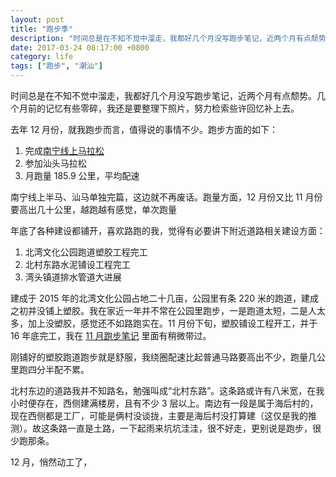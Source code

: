 ```yaml
---
layout: post
title: "跑步季"
description: "时间总是在不知不觉中溜走，我都好几个月没写跑步笔记，近两个月有点颓势。几个月前的记忆有些零碎，我还是要整理下照片，努力检索些许回忆补上去。"
date: 2017-03-24 08:17:00 +0800
category: life
tags: ["跑步", "潮汕"]
---
```


时间总是在不知不觉中溜走，我都好几个月没写跑步笔记，近两个月有点颓势。几个月前的记忆有些零碎，我还是要整理下照片，努力检索些许回忆补上去。

去年 12 月份，就我跑步而言，值得说的事情不少。跑步方面的如下：

1. 完成[南宁线上马拉松](/nanning-marathon-online.html)
2. 参加汕头马拉松
3. 月跑量 185.9 公里，平均配速

南宁线上半马、汕马单独完篇，这边就不再废话。跑量方面，12 月份又比 11 月份要高出几十公里，越跑越有感觉，单次跑量

年底了各种建设都铺开，喜欢路跑的我，觉得有必要讲下附近道路相关建设方面：

1. 北湾文化公园跑道塑胶工程完工
2. 北村东路水泥铺设工程完工
3. 湾头镇道排水管道大进展

建成于 2015 年的北湾文化公园占地二十几亩，公园里有条 220 米的跑道，建成之初并没铺上塑胶。我在家近一年并不常在公园里跑步，一是跑道太短，二是人太多，加上没塑胶，感觉还不如路跑实在。11 月份下旬，塑胶铺设工程开工，并于 16 年底完工，我在 [11 月跑步笔记](/running-in-november-2016.html) 里面有稍微带过。

刚铺好的塑胶跑道跑步就是舒服，我绕圈配速比起普通马路要高出不少，跑量几公里跑四分半配不累。

北村东边的道路我并不知路名，勉强叫成“北村东路”。这条路或许有八米宽，在我小时便存在，西侧建满楼房，且有不少 3 层以上。南边有一段是属于海后村的，现在西侧都是工厂，可能是俩村没谈拢，主要是海后村没打算建（这仅是我的推测）。故这条路一直是土路，一下起雨来坑坑洼洼，很不好走，更别说是跑步，很少跑那条。

12 月，悄然动工了，
